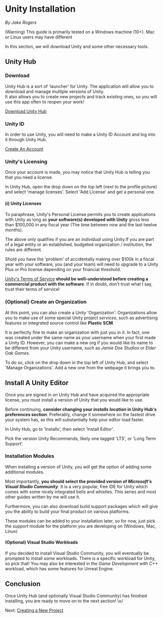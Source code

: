 # Unity Installation
*By Jake Rogers*

(Warning) This guide is primarily tested on a Windows machine (10+). Mac or Linux users may have different

In this section, we will download Unity and some other necessary tools.

## Unity Hub
### Download
Unity Hub is a sort of 'launcher' for Unity. The application will allow you to download and manage multiple versions of Unity.  
It also allows you to create new projects and track existing ones, so you will use this app often to reopen your work!  

[Download Unity Hub](https://unity.com/download)

### Unity ID
In order to use Unity, you will need to make a Unity ID Account and log into it through Unity Hub.

[Create An Account](https://id.unity.com)

### Unity's Licensing

Once your account is made, you may notice that Unity Hub is telling you that you need a license.

In Unity Hub, open the drop down on the top left (next to the profile picture) and select 'manage licenses'. Select 'Add License' and get a personal one.

#### (ℹ) Unity Licenses

To paraphrase, Unity's Personal License permits you to create applications with Unity as long as **your software(s) developed with Unity** gross less than $100,000 in any fiscal year (The time between now and the last twelve months).

The above only qualifies if you are an *individual* using Unity.If you are part of a legal entity or an established, budgeted organization / institution, the rules are different. 

Shold you have the 'problem' of accidentally making over $100k in a fiscal year with your software, you (and your team) will need to upgrade to a Unity Plus or Pro license depending on your financial threshold.

[Unity's Terms of Service](https://unity.com/legal/editor-terms-of-service/software) **should be well-understood before creating a commercial product with the software**. If in doubt, don't trust what I say, trust their terms of service!

### (Optional) Create an Organization
At this point, you can also create a Unity 'Organization'. Organizations allow you to make use of some special Unity project *services*, such as advertising features or integrated source control like **Plastic SCM**.

It is perfectly fine to make an organization with just you in it. In fact, one was created under the same name as your username when your first made a Unity ID. However, you can make a new org if you would like its name to be different from your Unity username, such as *Jamie Doe Studios* or *Elder Oak Games*.

To do so, click on the drop down in the top left of Unity Hub, and select 'Manage Organizations'. Add a new one from the webpage it brings you to.

## Install A Unity Editor
Once you are signed in on Unity Hub and have acquired the appropriate license, you must install a version of Unity that you would like to use.

Before continuing, **consider changing your *installs location* in Unity Hub's preferences section**. Preferably, change it somewhere on the fastest drive your system has, as this will substantially help your editor load faster.

In Unity Hub, go to 'Installs', then select 'Install Editor'.

Pick the version Unity Recommends, likely one tagged 'LTS', or 'Long Term Support'.

### Installation Modules
When installing a version of Unity, you will get the option of adding some additional modules.  

Most importantly, **you should select the provided version of *Microsoft's Visual Studio Community***. It is a very popular, free IDE for Unity which comes with some nicely integrated bells and whistles. This series and most other guides written by me will use it.

Furthermore, you can also download build support packages which will give you the ability to build your final product on various platforms.

These modules can be added to your installation later, so for now, just pick the support module for the platform you are developing on (Windows, Mac, Linux)

#### (Optional) Visual Studio Workloads
If you decided to install Visual Studio Community, you will eventually be prompted to install some workloads. There is a specific workload for Unity, so pick that! You may also be interested in the *Game Development with C++* workload, which has some features for Unreal Engine.

## Conclusion
Once Unity Hub (and optionally Visual Studio Community) has finished installing, you are ready to move on to the next section! \o/

Next: [Creating a New Project](./unity-first-step-new-proj.md)